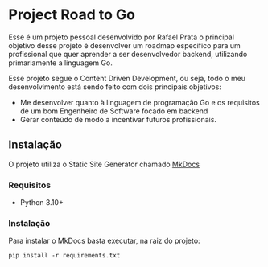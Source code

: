 # Project Road to Go

Esse é um projeto pessoal desenvolvido por Rafael Prata
o principal objetivo desse projeto é desenvolver um roadmap
especifico para um profissional que quer aprender a ser desenvolvedor
backend, utilizando primariamente a linguagem Go.

Esse projeto segue o Content Driven Development, ou seja, todo o
meu desenvolvimento está sendo feito com dois principais objetivos:

- Me desenvolver quanto à linguagem de programação Go e os requisitos de
um bom Engenheiro de Software focado em backend
- Gerar conteúdo de modo a incentivar futuros profissionais.

## Instalação

O projeto utiliza o Static Site Generator chamado [MkDocs](https://www.mkdocs.org/)

### Requisitos

- Python 3.10+

### Instalação

Para instalar o MkDocs basta executar, na raiz do projeto:

```
pip install -r requirements.txt
```